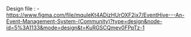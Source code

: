 Design file : - https://www.figma.com/file/mquIeKt4ADizHUrOXF2jx7/EventHive---An-Event-Management-System-(Community)?type=design&node-id=5%3A1133&mode=design&t=KuRGSCQmev0FPpTz-1
